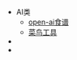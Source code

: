 - AI类
	- [open-ai食谱](https://github.com/openai/openai-cookbook)
	- [菜鸟工具](https://c.runoob.com/)
-
-